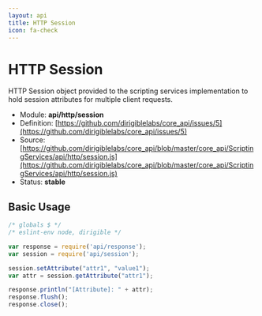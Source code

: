 ```yaml
---
layout: api
title: HTTP Session
icon: fa-check
---
```


HTTP Session
===

HTTP Session object provided to the scripting services implementation to hold session attributes for multiple client requests.

- Module: **api/http/session**
- Definition: [https://github.com/dirigiblelabs/core_api/issues/5](https://github.com/dirigiblelabs/core_api/issues/5)
- Source: [https://github.com/dirigiblelabs/core_api/blob/master/core_api/ScriptingServices/api/http/session.js](https://github.com/dirigiblelabs/core_api/blob/master/core_api/ScriptingServices/api/http/session.js)
- Status: **stable**

Basic Usage
---

```javascript
/* globals $ */
/* eslint-env node, dirigible */

var response = require('api/response');
var session = require('api/session');

session.setAttribute("attr1", "value1");
var attr = session.getAttribute("attr1");

response.println("[Attribute]: " + attr);
response.flush();
response.close();
```
